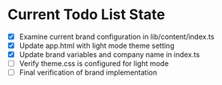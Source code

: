 <!-- DO NOT EDIT - Managed by todo_list tool -->
<!-- Updated: 2025-08-29T12:02:02.669Z -->

# Current Todo List State

- [x] Examine current brand configuration in lib/content/index.ts
- [x] Update app.html with light mode theme setting
- [x] Update brand variables and company name in index.ts
- [ ] Verify theme.css is configured for light mode
- [ ] Final verification of brand implementation
